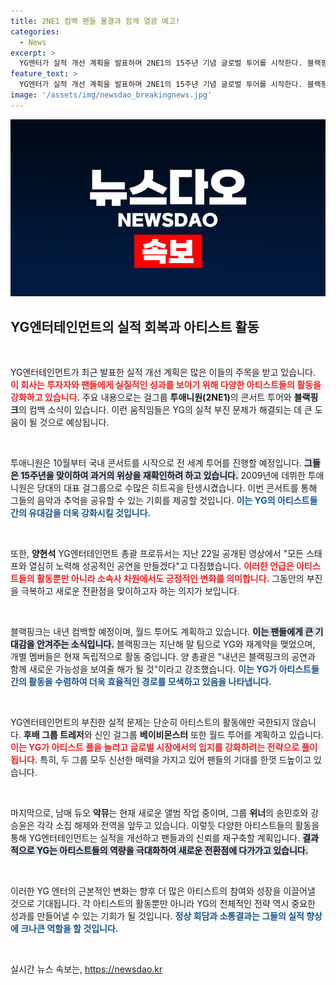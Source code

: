```yaml
---
title: 2NE1 컴백 팬들 물결과 함께 열광 예고!
categories:
  - News
excerpt: >
  YG엔터가 실적 개선 계획을 발표하며 2NE1의 15주년 기념 글로벌 투어를 시작한다. 블랙핑크도 내년 컴백과 콘서트를 예고, YG의 새로운 출발이 기대된다! 클릭하여 자세한 내용을 확인하세요!
feature_text: >
  YG엔터가 실적 개선 계획을 발표하며 2NE1의 15주년 기념 글로벌 투어를 시작한다. 블랙핑크도 내년 컴백과 콘서트를 예고, YG의 새로운 출발이 기대된다! 클릭하여 자세한 내용을 확인하세요!
image: '/assets/img/newsdao_breakingnews.jpg'
---
```


<p><img src="/assets/img/newsdao_breakingnews.jpg" alt="pcversion 속보" /></p>

<h2 data-ke-size="size26">YG엔터테인먼트의 실적 회복과 아티스트 활동</h2>

<p data-ke-size="size16">&nbsp;</p>

<p>YG엔터테인먼트가 최근 발표한 실적 개선 계획은 많은 이들의 주목을 받고 있습니다. <b><span style="color: #ee2323;">이 회사는 투자자와 팬들에게 실질적인 성과를 보이기 위해 다양한 아티스트들의 활동을 강화하고 있습니다.</span></b> 주요 내용으로는 걸그룹 <b>투애니원(2NE1)</b>의 콘서트 투어와 <b>블랙핑크</b>의 컴백 소식이 있습니다. 이런 움직임들은 YG의 실적 부진 문제가 해결되는 데 큰 도움이 될 것으로 예상됩니다.</p>

<p data-ke-size="size16">&nbsp;</p>

<p>투애니원은 10월부터 국내 콘서트를 시작으로 전 세계 투어를 진행할 예정입니다. <b><span style="background-color: #21538527;">그들은 15주년을 맞이하여 과거의 위상을 재확인하려 하고 있습니다.</span></b> 2009년에 데뷔한 투애니원은 당대의 대표 걸그룹으로 수많은 히트곡을 탄생시켰습니다. 이번 콘서트를 통해 그들의 음악과 추억을 공유할 수 있는 기회를 제공할 것입니다. <b><span style="color: #1a5490;">이는 YG의 아티스트들 간의 유대감을 더욱 강화시킬 것입니다.</span></b></p>

<p data-ke-size="size16">&nbsp;</p>

<p>또한, <b>양현석</b> YG엔터테인먼트 총괄 프로듀서는 지난 22일 공개된 영상에서 "모든 스태프와 열심히 노력해 성공적인 공연을 만들겠다"고 다짐했습니다. <b><span style="color: #ee2323;">이러한 언급은 아티스트들의 활동뿐만 아니라 소속사 차원에서도 긍정적인 변화를 의미합니다.</span></b> 그동안의 부진을 극복하고 새로운 전환점을 맞이하고자 하는 의지가 보입니다.</p>

<p data-ke-size="size16">&nbsp;</p>

<p>블랙핑크는 내년 컴백할 예정이며, 월드 투어도 계획하고 있습니다. <b><span style="background-color: #21538527;">이는 팬들에게 큰 기대감을 안겨주는 소식입니다.</span></b>  블랙핑크는 지난해 말 팀으로 YG와 재계약을 맺었으며, 개별 멤버들은 현재 독립적으로 활동 중입니다. 양 총괄은 "내년은 블랙핑크의 공연과 함께 새로운 가능성을 보여줄 해가 될 것"이라고 강조했습니다. <b><span style="color: #1a5490;">이는 YG가 아티스트들 간의 활동을 수렴하여 더욱 효율적인 경로를 모색하고 있음을 나타냅니다.</span></b></p>

<p data-ke-size="size16">&nbsp;</p>

<p>YG엔터테인먼트의 부진한 실적 문제는 단순히 아티스트의 활동에만 국한되지 않습니다. <b>후배 그룹 트레저</b>와 신인 걸그룹 <b>베이비몬스터</b> 또한 월드 투어를 계획하고 있습니다. <b><span style="color: #ee2323;">이는 YG가 아티스트 풀을 늘리고 글로벌 시장에서의 입지를 강화하려는 전략으로 풀이됩니다.</span></b> 특히, 두 그룹 모두 신선한 매력을 가지고 있어 팬들의 기대를 한껏 드높이고 있습니다.</p>

<p data-ke-size="size16">&nbsp;</p>

<p>마지막으로, 남매 듀오 <b>악뮤</b>는 현재 새로운 앨범 작업 중이며, 그룹 <b>위너</b>의 송민호와 강승윤은 각각 소집 해제와 전역을 앞두고 있습니다. 이렇듯 다양한 아티스트들의 활동을 통해 YG엔터테인먼트는 실적을 개선하고 팬들과의 신뢰를 재구축할 계획입니다. <b><span style="background-color: #21538527;">결과적으로 YG는 아티스트들의 역량을 극대화하여 새로운 전환점에 다가가고 있습니다.</span></b> </p>

<p data-ke-size="size16">&nbsp;</p>

<p>이러한 YG 엔터의 근본적인 변화는 향후 더 많은 아티스트의 참여와 성장을 이끌어낼 것으로 기대됩니다. 각 아티스트의 활동뿐만 아니라 YG의 전체적인 전략 역시 중요한 성과를 만들어낼 수 있는 기회가 될 것입니다. <b><span style="color: #1a5490;">정상 회담과 소통결과는 그들의 실적 향상에 크나큰 역할을 할 것입니다.</span></b> </p>

<p data-ke-size="size16">&nbsp;</p>
실시간 뉴스 속보는, <a href="https://newsdao.kr" rel="dofollow">https://newsdao.kr</a>


